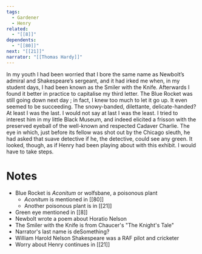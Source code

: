 ```yaml
---
tags:
  - Gardener
  - Henry
related:
  - "[[8]]"
dependents:
  - "[[80]]"
next: "[[21]]"
narrator: "[[Thomas Hardy]]"
---
```

In my youth I had been worried that I bore the same name as Newbolt’s admiral and Shakespeare’s sergeant, and it had irked me when, in my student days, I had been known as the Smiler with the Knife. Afterwards I found it better in practice to capitalise my third letter. The Blue Rocket was still going down next day ; in fact, I knew too much to let it go up. It even seemed to be succeeding. The snowy-banded, dilettante, delicate-handed? At least I was the last. I would not say at last I was the least. I tried to interest him in my little Black Museum, and indeed elicited a frisson with the preserved eyeball of the well-known and respected Cadaver Charlie. The eye in which, just before its fellow was shot out by the Chicago sleuth, he had asked that suave detective if he, the detective, could see any green. It looked, though, as if Henry had been playing about with this exhibit. I would have to take steps.

# Notes
- Blue Rocket is *Aconitum* or wolfsbane, a poisonous plant
	- *Aconitum* is mentioned in [[80]]
	- Another poisonous plant is in [[21]]
- Green eye mentioned in [[8]]
- Newbolt wrote a poem about Horatio Nelson
- The Smiler with the Knife is from Chaucer's "The Knight's Tale"
- Narrator's last name is deSomething?
- William Harold Nelson Shakespeare was a RAF pilot and cricketer
- Worry about Henry continues in [[21]]